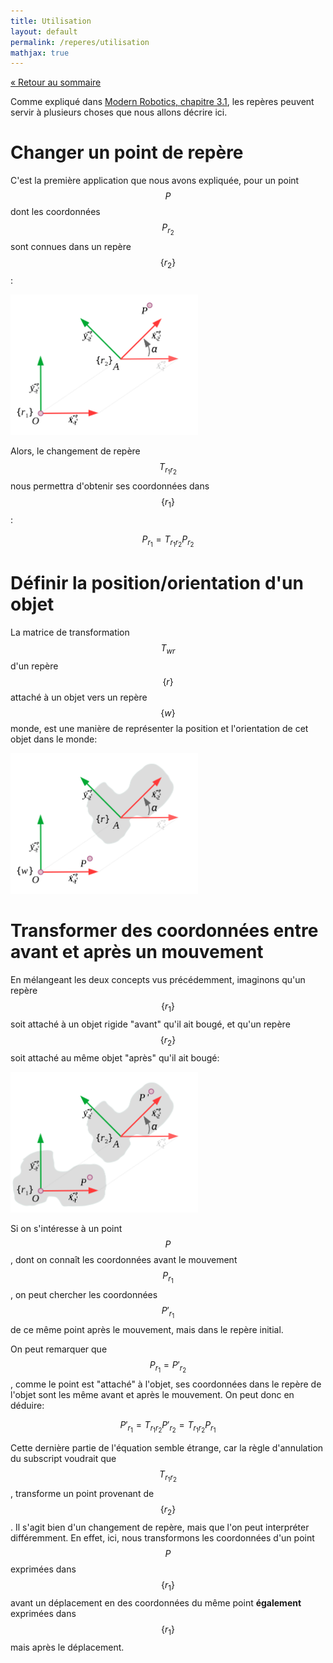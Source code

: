 ```yaml
---
title: Utilisation
layout: default
permalink: /reperes/utilisation
mathjax: true
---
```


[&laquo; Retour au sommaire](/reperes)

Comme expliqué dans [Modern Robotics, chapitre 3.1](/assets/MR.pdf), les repères peuvent servir
à plusieurs choses que nous allons décrire ici.

# Changer un point de repère

C'est la première application que nous avons expliquée, pour un point $$P$$ dont les coordonnées
$$P_{r_2}$$ sont connues dans un repère $$\{ r_2 \}$$:

<div class="text-center">
    <img src="/assets/imgs/changement_repere.svg" width="300" />
</div>

Alors, le changement de repère $$T_{r_1 r_2}$$ nous permettra d'obtenir ses coordonnées dans $$\{ r_1 \}$$:

$$
P_{r_1} = T_{r_1 r_2} P_{r_2}
$$

# Définir la position/orientation d'un objet

La matrice de transformation $$T_{w r}$$ d'un repère $$\{ r \}$$ attaché à un objet vers un
repère $$\{ w \}$$ monde, est une manière de représenter la position et l'orientation de cet
objet dans le monde:

<div class="text-center">
    <img src="/assets/imgs/pose.svg" width="300" />
</div>

# Transformer des coordonnées entre avant et après un mouvement

En mélangeant les deux concepts vus précédemment, imaginons qu'un repère $$\{ r_1 \}$$ soit attaché
à un objet rigide "avant" qu'il ait bougé, et qu'un repère $$\{ r_2 \}$$ soit attaché au même objet
"après" qu'il ait bougé:

<div class="text-center">
    <img src="/assets/imgs/motion.svg" width="300" />
</div>

Si on s'intéresse à un point $$P$$, dont on connaît les coordonnées avant le mouvement $$P_{r_1}$$,
on peut chercher les coordonnées $$P'_{r_1}$$ de ce même point après le mouvement, mais dans le
repère initial.

On peut remarquer que $$P_{r_1} = P'_{r_2}$$, comme le point est "attaché" à l'objet, ses coordonnées
dans le repère de l'objet sont les même avant et après le mouvement. On peut donc en déduire:

$$
P'_{r_1} = T_{r_1 r_2} P'_{r_2} = T_{r_1 r_2} P_{r_1}
$$

Cette dernière partie de l'équation semble étrange, car la règle d'annulation du subscript voudrait que
$$T_{r_1 r_2}$$, transforme un point provenant de $$\{ r_2 \}$$. Il s'agit bien d'un changement de repère,
mais que l'on peut interpréter différemment. En effet, ici, nous transformons les coordonnées d'un point
$$P$$ exprimées dans $$\{ r_1 \}$$ avant un déplacement en des coordonnées du même point **également**
exprimées dans $$\{ r_1 \}$$ mais après le déplacement.
